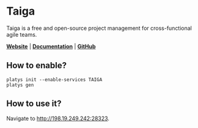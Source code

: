# Taiga 

Taiga is a free and open-source project management for cross-functional agile teams. 

**[Website](https://taiga.io/)** | **[Documentation](https://community.taiga.io/c/learn-taiga-basic)** | **[GitHub](https://github.com/taigaio/taiga)**

## How to enable?

```
platys init --enable-services TAIGA
platys gen
```

## How to use it?

Navigate to <http://198.19.249.242:28323>.